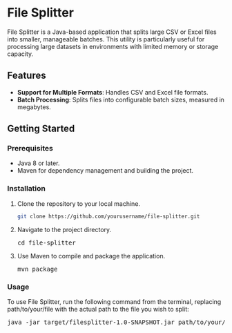 # File Splitter

File Splitter is a Java-based application that splits large CSV or Excel files into smaller, manageable batches. This utility is particularly useful for processing large datasets in environments with limited memory or storage capacity.

## Features

- **Support for Multiple Formats**: Handles CSV and Excel file formats.
- **Batch Processing**: Splits files into configurable batch sizes, measured in megabytes.

## Getting Started

### Prerequisites

- Java 8 or later.
- Maven for dependency management and building the project.

### Installation

1. Clone the repository to your local machine.
   ```sh
   git clone https://github.com/yourusername/file-splitter.git

1. Navigate to the project directory.<pre>cd file-splitter </pre>
2. Use Maven to compile and package the application.<pre>mvn package </pre>

### Usage
To use File Splitter, run the following command from the terminal, replacing path/to/your/file with the actual path to the file you wish to split:
<pre>java -jar target/filesplitter-1.0-SNAPSHOT.jar path/to/your/file</pre>

